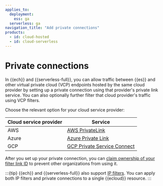 ```yaml
---
applies_to:
  deployment:
    ess: ga
  serverless: ga
navigation_title: "Add private connections"
products:
  - id: cloud-hosted
  - id: cloud-serverless
---
```


# Private connections

In {{ech}} and {{serverless-full}}, you can allow traffic between {{es}} and other virtual private cloud (VCP) endpoints hosted by the same cloud provider  by setting up a private connection using that provider's private link service. You can also optionally further filter that cloud provider's traffic using VCP filters. 

Choose the relevant option for your cloud service provider:

| Cloud service provider | Service |
| --- | --- |
| AWS | [AWS PrivateLink](/deploy-manage/security/aws-privatelink-traffic-filters.md) |
| Azure | [Azure Private Link](/deploy-manage/security/azure-private-link-traffic-filters.md) |
| GCP | [GCP Private Service Connect](/deploy-manage/security/gcp-private-service-connect-traffic-filters.md) |

After you set up your private connection, you can [claim ownership of your filter link ID](/deploy-manage/security/claim-traffic-filter-link-id-ownership-through-api.md) to prevent other organizations from using it.

:::{tip}
{{ech}} and {{serverless-full}} also support [IP filters](/deploy-manage/security/ip-filtering-cloud.md). You can apply both IP filters and private connections to a single {{ecloud}} resource.
:::
